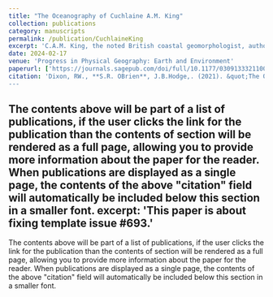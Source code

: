 ```yaml
---
title: "The Oceanography of Cuchlaine A.M. King"
collection: publications
category: manuscripts
permalink: /publication/CuchlaineKing
excerpt: 'C.A.M. King, the noted British coastal geomorphologist, authored two books in a three-year period. Beaches and Coasts in 1959 was a major contribution to coastal geomorphology, whereas Oceanography for Geographers represents King’s attempt to show the importance of the oceans to all of geography. Their approaches and pedagogy differ, but their lessons remain relevant today.'
date: 2024-02-17
venue: 'Progress in Physical Geography: Earth and Environment'
paperurl: ['https://journals.sagepub.com/doi/full/10.1177/03091333211005287'](https://journals.sagepub.com/doi/full/10.1177/03091333211005287)
citation: 'Dixon, RW., **S.R. OBrien**, J.B.Hodge,. (2021). &quot;The Oceanography of Cuchlaine A.M. King&quot; <i>Progress in Physical Geography: Earth and Environment</i>. 1.''
---
```


The contents above will be part of a list of publications, if the user clicks the link for the publication than the contents of section will be rendered as a full page, allowing you to provide more information about the paper for the reader. When publications are displayed as a single page, the contents of the above "citation" field will automatically be included below this section in a smaller font.
excerpt: 'This paper is about fixing template issue #693.'
---

The contents above will be part of a list of publications, if the user clicks the link for the publication than the contents of section will be rendered as a full page, allowing you to provide more information about the paper for the reader. When publications are displayed as a single page, the contents of the above "citation" field will automatically be included below this section in a smaller font.
